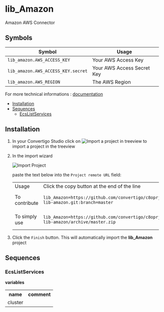 


# lib_Amazon

Amazon AWS Connector
## Symbols

| Symbol                          | Usage                      |
|---------------------------------|----------------------------|
| `lib_amazon.AWS_ACCESS_KEY`     | Your AWS Access Key        |
| `lib_amazon.AWS_ACCESS_KEY.secret` | Your AWS Access Secret Key |
| `lib_amazon.AWS_REGION`         | The AWS Region             |




For more technical informations : [documentation](./project.md)

- [Installation](#installation)
- [Sequences](#sequences)
    - [EcsListServices](#ecslistservices)


## Installation

1. In your Convertigo Studio click on ![](https://github.com/convertigo/convertigo/blob/develop/eclipse-plugin-studio/icons/studio/project_import.gif?raw=true "Import a project in treeview") to import a project in the treeview
2. In the import wizard

   ![](https://github.com/convertigo/convertigo/blob/develop/eclipse-plugin-studio/tomcat/webapps/convertigo/templates/ftl/project_import_wzd.png?raw=true "Import Project")
   
   paste the text below into the `Project remote URL` field:
   <table>
     <tr><td>Usage</td><td>Click the copy button at the end of the line</td></tr>
     <tr><td>To contribute</td><td>

     ```
     lib_Amazon=https://github.com/convertigo/c8oprj-lib-amazon.git:branch=master
     ```
     </td></tr>
     <tr><td>To simply use</td><td>

     ```
     lib_Amazon=https://github.com/convertigo/c8oprj-lib-amazon/archive/master.zip
     ```
     </td></tr>
    </table>
3. Click the `Finish` button. This will automatically import the __lib_Amazon__ project


## Sequences

### EcsListServices

**variables**

<table>
<tr>
<th>name</th><th>comment</th>
</tr>
<tr>
<td>cluster</td><td></td>
</tr>
</table>




